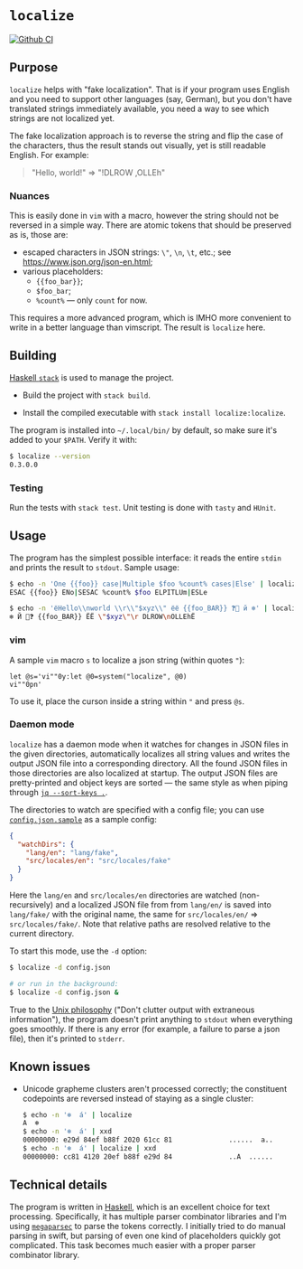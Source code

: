 # `localize`

[![Github CI](https://github.com/eunikolsky/localize/workflows/CI/badge.svg)](https://github.com/eunikolsky/localize/actions)

## Purpose

`localize` helps with "fake localization". That is if your program uses English and you need to support other languages (say, German), but you don't have translated strings immediately available, you need a way to see which strings are not localized yet.

The fake localization approach is to reverse the string and flip the case of the characters, thus the result stands out visually, yet is still readable English. For example:

> "Hello, world!" => "!DLROW ,OLLEh"

### Nuances

This is easily done in `vim` with a macro, however the string should not be reversed in a simple way. There are atomic tokens that should be preserved as is, those are:

* escaped characters in JSON strings: `\"`, `\n`, `\t`, etc.; see <https://www.json.org/json-en.html>;
* various placeholders:
  * `{{foo_bar}}`;
  * `$foo_bar`;
  * `%count%` — only `count` for now.

This requires a more advanced program, which is IMHO more convenient to write in a better language than vimscript. The result is `localize` here.

## Building

[Haskell `stack`](https://docs.haskellstack.org/en/stable/README/) is used to manage the project.

* Build the project with `stack build`.

* Install the compiled executable with `stack install localize:localize`.

The program is installed into `~/.local/bin/` by default, so make sure it's added to your `$PATH`. Verify it with:

```bash
$ localize --version
0.3.0.0
```

### Testing

Run the tests with `stack test`. Unit testing is done with `tasty` and `HUnit`.

## Usage

The program has the simplest possible interface: it reads the entire `stdin` and prints the result to `stdout`. Sample usage:

```bash
$ echo -n 'One {{foo}} case|Multiple $foo %count% cases|Else' | localize
ESAC {{foo}} ENo|SESAC %count% $foo ELPITLUm|ESLe

$ echo -n 'ёHello\\nworld \\r\\"$xyz\\" ёё {{foo_BAR}} ❓🚜 й ❄' | localize
❄ Й 🚜❓ {{foo_BAR}} ЁЁ \"$xyz\"\r DLROW\nOLLEhЁ
```

### vim

A sample `vim` macro `s` to localize a json string (within quotes `"`):

```vim
let @s='vi""0y:let @0=system("localize", @0)
vi""0pn'
```

To use it, place the curson inside a string within `"` and press `@s`.

### Daemon mode

`localize` has a daemon mode when it watches for changes in JSON files in the given directories, automatically localizes all string values and writes the output JSON file into a corresponding directory. All the found JSON files in those directories are also localized at startup. The output JSON files are pretty-printed and object keys are sorted — the same style as when piping through [`jq --sort-keys .`](https://stedolan.github.io/jq/manual/).

The directories to watch are specified with a config file; you can use [`config.json.sample`](config.json.sample) as a sample config:

```json
{
  "watchDirs": {
    "lang/en": "lang/fake",
    "src/locales/en": "src/locales/fake"
  }
}
```

Here the `lang/en` and `src/locales/en` directories are watched (non-recursively) and a localized JSON file from from `lang/en/` is saved into `lang/fake/` with the original name, the same for `src/locales/en/` => `src/locales/fake/`. Note that relative paths are resolved relative to the current directory.

To start this mode, use the `-d` option:

```bash
$ localize -d config.json

# or run in the background:
$ localize -d config.json &
```

True to the [Unix philosophy](https://en.wikipedia.org/wiki/Unix_philosophy) ("Don't clutter output with extraneous information"), the program doesn't print anything to `stdout` when everything goes smoothly. If there is any error (for example, a failure to parse a json file), then it's printed to `stderr`.

## Known issues

* Unicode grapheme clusters aren't processed correctly; the constituent codepoints are reversed instead of staying as a single cluster:

    ```bash
    $ echo -n '❄️  á' | localize
    A  ️❄
    $ echo -n '❄️  á' | xxd
    00000000: e29d 84ef b88f 2020 61cc 81              ......  a..
    $ echo -n '❄️  á' | localize | xxd
    00000000: cc81 4120 20ef b88f e29d 84              ..A  ......
    ```

## Technical details

The program is written in [Haskell](https://www.haskell.org/), which is an excellent choice for text processing. Specifically, it has multiple parser combinator libraries and I'm using [`megaparsec`](https://markkarpov.com/tutorial/megaparsec.html) to parse the tokens correctly. I initially tried to do manual parsing in swift, but parsing of even one kind of placeholders quickly got complicated. This task becomes much easier with a proper parser combinator library.
